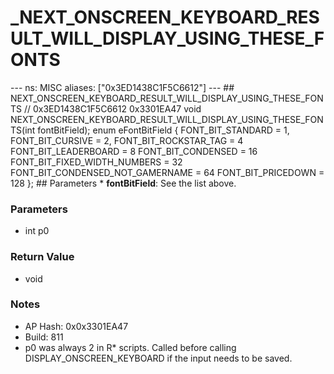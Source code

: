 # _NEXT_ONSCREEN_KEYBOARD_RESULT_WILL_DISPLAY_USING_THESE_FONTS

--- ns: MISC aliases: ["0x3ED1438C1F5C6612"] --- ## NEXT_ONSCREEN_KEYBOARD_RESULT_WILL_DISPLAY_USING_THESE_FONTS  // 0x3ED1438C1F5C6612 0x3301EA47 void NEXT_ONSCREEN_KEYBOARD_RESULT_WILL_DISPLAY_USING_THESE_FONTS(int fontBitField);  enum eFontBitField { FONT_BIT_STANDARD = 1, FONT_BIT_CURSIVE = 2, FONT_BIT_ROCKSTAR_TAG = 4 FONT_BIT_LEADERBOARD = 8 FONT_BIT_CONDENSED = 16 FONT_BIT_FIXED_WIDTH_NUMBERS = 32 FONT_BIT_CONDENSED_NOT_GAMERNAME = 64 FONT_BIT_PRICEDOWN = 128 };  ## Parameters * **fontBitField**: See the list above.

### Parameters
* int p0

### Return Value
* void

### Notes
* AP Hash: 0x0x3301EA47
* Build: 811
* p0 was always 2 in R* scripts.
Called before calling DISPLAY_ONSCREEN_KEYBOARD if the input needs to be saved.

